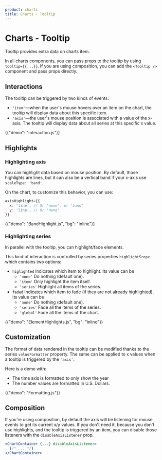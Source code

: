 ```yaml
---
product: charts
title: Charts - Tooltip
---
```


# Charts - Tooltip

<p class="description">Tooltip provides extra data on charts item.</p>

In all charts components, you can pass props to the tooltip by using `tooltip={{...}}`.
If you are using composition, you can add the `<Tooltip />` component and pass props directly.

## Interactions

The tooltip can be triggered by two kinds of events:

- `'item'`—when the user's mouse hovers over an item on the chart, the tooltip will display data about this specific item.
- `'axis'`—the user's mouse position is associated with a value of the x-axis. The tooltip will display data about all series at this specific x value.

{{"demo": "Interaction.js"}}

## Highlights

### Highlighting axis

You can highlight data based on mouse position.
By default, those highlights are lines, but it can also be a vertical band if your x-axis use `scaleType: 'band'`.

On the chart, to customize this behavior, you can use:

```jsx
axisHighlight={{
  x: 'line', // Or 'none', or 'band'
  y: 'line', // Or 'none'
}}
```

{{"demo": "BandHighlight.js",  "bg": "inline"}}

### Highlighting series

In parallel with the tooltip, you can highlight/fade elements.

This kind of interaction is controlled by series properties `highlightScope` which contains two options:

- `higlighted` Indicates which item to highlight. Its value can be
  - `'none'` Do nothing (default one).
  - `'item'` Only highlight the item itself.
  - `'series'` Highlight all items of the series.
- `faded` Indicates which item to fade (if they are not already highlighted). Its value can be
  - `'none'` Do nothing (default one).
  - `'series'` Fade all the items of the series.
  - `'global'` Fade all the items of the chart.

{{"demo": "ElementHighlights.js", "bg": "inline"}}

## Customization

The format of data rendered in the tooltip can be modified thanks to the series `valueFormatter` property.
The same can be applied to x values when a tooltip is triggered by the `'axis'`.

Here is a demo with:

- The time axis is formatted to only show the year
- The number values are formatted in U.S. Dollars.

{{"demo": "Formatting.js"}}

## Composition

If you're using composition, by default the axis will be listening for mouse events to get its current x/y values.
If you don't need it, because you don't use highlights, and the tooltip is triggered by an item, you can disable those listeners with the `disableAxisListener` prop.

```jsx
<ChartContainer {...} disableAxisListener>
  {/* ... */}
</ChartContainer>
```
